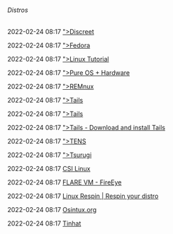 ######  Distros

2022-02-24 08:17 [&quot;&gt;Discreet](https://www.discreete-linux.org/)

2022-02-24 08:17 [&quot;&gt;Fedora](https://fedoraproject.org/wiki/SELinux)

2022-02-24 08:17 [&quot;&gt;Linux Tutorial](https://linuxsurvival.com/linux-tutorial-introduction/)

2022-02-24 08:17 [&quot;&gt;Pure OS + Hardware](https://puri.sm/products/librem-14/)

2022-02-24 08:17 [&quot;&gt;REMnux](https://remnux.org/)

2022-02-24 08:17 [&quot;&gt;Tails](https://tails.boum.org/)

2022-02-24 08:17 [&quot;&gt;Tails](https://tails.boum.org/index.de.html)

2022-02-24 08:17 [&quot;&gt;Tails - Download and install Tails](https://tails.boum.org/install/)

2022-02-24 08:17 [&quot;&gt;TENS](https://www.gettens.online/)

2022-02-24 08:17 [&quot;&gt;Tsurugi](https://tsurugi-linux.org/downloads.php)

2022-02-24 08:17 [CSI Linux](https://csilinux.com/download.html)

2022-02-24 08:17 [FLARE VM - FireEye](https://github.com/mandiant/flare-vm)

2022-02-24 08:17 [Linux Respin | Respin your distro](http://ww7.linuxrespin.org/)

2022-02-24 08:17 [Osintux.org](https://www.osintux.org/)

2022-02-24 08:17 [Tinhat](https://sourceforge.net/projects/tinhat)




